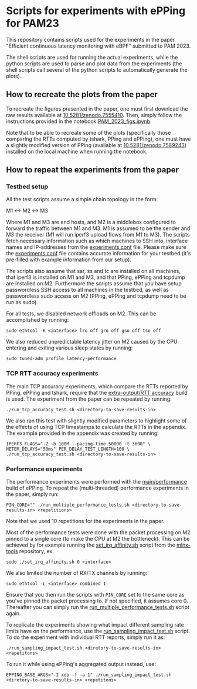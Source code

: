 # Scripts for experiments with ePPing for PAM23
This repository contains scripts used for the experiments in the paper
"Efficient continuous latency monitoring with eBPF" submitted to
PAM 2023.

The shell scripts are used for running the actual experiments, while
the python scripts are used to parse and plot data from the
experiments (the shell scripts call several of the python scripts to
automatically generate the plots).

## How to recreate the plots from the paper
To recreate the figures presented in the paper, one must first
download the raw results available at
[10.5281/zenodo.7555410](https://doi.org/10.5281/zenodo.7555410). Then,
simply follow the instructions provided in the notebook
[PAM_2023_figs.ipynb](PAM_2023_figs.ipynb).

Note that to be able to recreate some of the plots (specifically those
comparing the RTTs computed by tshark, PPing and ePPing), one must
have a slightly modified version of PPing (available at
[10.5281/zenodo.7589243](https://doi.org/10.5281/zenodo.7589243))
installed on the local machine when running the notebook.

## How to repeat the experiments from the paper

### Testbed setup
All the test scripts assume a simple chain topology in the form:

M1 <-> M2 <-> M3

Where M1 and M3 are end hosts, and M2 is a middlebox configured to
forward the traffic between M1 and M3. M1 is assumed to be the sender
and M3 the receiver (M1 will run iperf3 upload flows from M1 to
M3). The scripts fetch necessary information such as which machines to
SSH into, interface names and IP-addresses from the
[experiments.conf](experiments.conf) file. Please make sure the
[experiments.conf](experiments.conf) file contains accurate
information for your testbed (it's pre-filled with example information
from our setup).

The scripts also assume that sar, ss and tc are installed on all
machines, that iperf3 is installed on M1 and M3, and that PPing,
ePPing and tcpdump are installed on M2. Furthermore the scripts assume
that you have setup passwordless SSH access to all machines in the
testbed, as well as passwordless sudo access on M2 (PPing, ePPing and
tcpdump need to be run as sudo).

For all tests, we disabled network offloads on M2. This can be
accomplished by running:
```
sudo ethtool -K <interface> lro off gro off gso off tso off
```

We also reduced unpredictable latency jitter on M2 caused by
the CPU entering and exiting various sleep states by running:
```
sudo tuned-adm profile latency-performance
```

### TCP RTT accuracy experiments
The main TCP accuracy experiments, which compare the RTTs reported by
PPing, ePPing and tshark, require that the [extra-output/RTT
accuracy](https://doi.org/10.5281/zenodo.7573207) build is used. The
experiment from the paper can be repeated by running:
```
./run_tcp_accuracy_test.sh <directory-to-save-results-in>
```

We also ran this test with slightly modified parameters to highlight
some of the effects of using TCP timestamps to calculate the
RTTs in the appendix. The example provided in the appendix was created
by running:
```
IPERF3_FLAGS="-Z -b 100M --pacing-time 50000 -t 3600" \
NETEM_DELAYS="50ms" PER_DELAY_TEST_LENGTH=100 \
./run_tcp_accuracy_test.sh <directory-to-save-results-in>
```

### Performance experiments
The performance experiments were performed with the
[main/performance](https://doi.org/10.5281/zenodo.7573173) build of
ePPing. To repeat the (multi-threaded) performance experiments in the
paper, simply run: 
``` 
PIN_CORE="" ./run_multiple_performance_tests.sh <directory-to-save-results-in> <repetitions>
``` 
Note that we used 10 repetitions for the experiments in the paper.

Most of the performance tests were done with the packet processing on
M2 pinned to a single core (to make the CPU at M2
the bottleneck). This can be achieved by for example running the
[set_irq_affinity.sh](https://github.com/Mellanox/mlnx-tools/blob/mlnx_ofed/sbin/set_irq_affinity_cpulist.sh)
script from the [mlnx-tools](https://github.com/Mellanox/mlnx-tools)
repository, ex:
```
sudo ./set_irq_affinity.sh 0 <interface>
```

We also limited the number of RX/TX channels by running:
```
sudo ethtool -L <interface> combined 1
```

Ensure that you then run the scripts with `PIN_CORE` set to the same
core as you've pinned the packet processing to. If not specified, it
assumes core 0. Thereafter you can simply run the
[run_multiple_performance_tests.sh](run_multiple_performance_tests.sh)
script again.

To replicate the experiments showing what impact different sampling
rate limits have on the performance, use the
[run_sampling_impact_test.sh](run_sampling_impact_test.sh) script. To
do the experiment with individual RTT reports, simply run it as:
```
./run_sampling_impact_test.sh <diretory-to-save-results-in> <repetitons>
```

To run it while using ePPing's aggregated output instead, use:
```
EPPING_BASE_ARGS="-I xdp -f -a 1" ./run_sampling_impact_test.sh <diretory-to-save-results-in> <repetitons>
```

